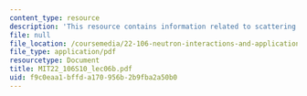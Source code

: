 ```yaml
---
content_type: resource
description: 'This resource contains information related to scattering laws / SANS. '
file: null
file_location: /coursemedia/22-106-neutron-interactions-and-applications-spring-2010/f9c0eaa1bffda170956b2b9fba2a50b0_MIT22_106S10_lec06b.pdf
file_type: application/pdf
resourcetype: Document
title: MIT22_106S10_lec06b.pdf
uid: f9c0eaa1-bffd-a170-956b-2b9fba2a50b0
---
```

